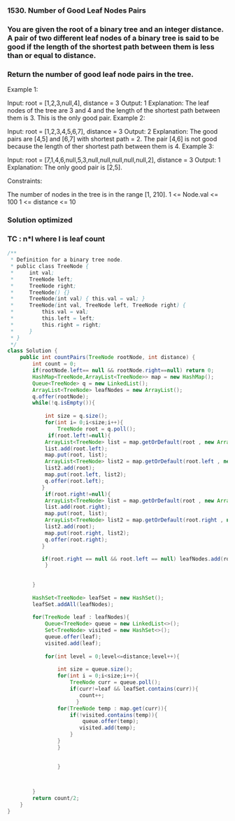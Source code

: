 ### 1530. Number of Good Leaf Nodes Pairs

### You are given the root of a binary tree and an integer distance. A pair of two different leaf nodes of a binary tree is said to be good if the length of the shortest path between them is less than or equal to distance.

### Return the number of good leaf node pairs in the tree.

 

Example 1:


Input: root = [1,2,3,null,4], distance = 3
Output: 1
Explanation: The leaf nodes of the tree are 3 and 4 and the length of the shortest path between them is 3. This is the only good pair.
Example 2:


Input: root = [1,2,3,4,5,6,7], distance = 3
Output: 2
Explanation: The good pairs are [4,5] and [6,7] with shortest path = 2. The pair [4,6] is not good because the length of ther shortest path between them is 4.
Example 3:

Input: root = [7,1,4,6,null,5,3,null,null,null,null,null,2], distance = 3
Output: 1
Explanation: The only good pair is [2,5].
 

Constraints:

The number of nodes in the tree is in the range [1, 210].
1 <= Node.val <= 100
1 <= distance <= 10

### Solution optimized
### TC : n*l where l is leaf count

```java
/**
 * Definition for a binary tree node.
 * public class TreeNode {
 *     int val;
 *     TreeNode left;
 *     TreeNode right;
 *     TreeNode() {}
 *     TreeNode(int val) { this.val = val; }
 *     TreeNode(int val, TreeNode left, TreeNode right) {
 *         this.val = val;
 *         this.left = left;
 *         this.right = right;
 *     }
 * }
 */
class Solution {
    public int countPairs(TreeNode rootNode, int distance) {
        int count = 0;
        if(rootNode.left== null && rootNode.right==null) return 0;
        HashMap<TreeNode,ArrayList<TreeNode>> map = new HashMap();
        Queue<TreeNode> q = new LinkedList();
        ArrayList<TreeNode> leafNodes = new ArrayList();
        q.offer(rootNode);
        while(!q.isEmpty()){
            
            int size = q.size();
            for(int i= 0;i<size;i++){
                TreeNode root = q.poll();
             if(root.left!=null){
            ArrayList<TreeNode> list = map.getOrDefault(root , new ArrayList<TreeNode>());
            list.add(root.left);
            map.put(root, list);
            ArrayList<TreeNode> list2 = map.getOrDefault(root.left , new ArrayList<TreeNode>());
            list2.add(root);
            map.put(root.left, list2);
            q.offer(root.left);
           }
            if(root.right!=null){
            ArrayList<TreeNode> list = map.getOrDefault(root , new ArrayList<TreeNode>());
            list.add(root.right);
            map.put(root, list);
            ArrayList<TreeNode> list2 = map.getOrDefault(root.right , new ArrayList<TreeNode>());
            list2.add(root);
            map.put(root.right, list2);
            q.offer(root.right);
           }

           if(root.right == null && root.left == null) leafNodes.add(root);
            }
        
          
        }
      
        HashSet<TreeNode> leafSet = new HashSet();
        leafSet.addAll(leafNodes);
        
        for(TreeNode leaf : leafNodes){   
            Queue<TreeNode> queue = new LinkedList<>();
            Set<TreeNode> visited = new HashSet<>();
            queue.offer(leaf);
            visited.add(leaf);
            
            for(int level = 0;level<=distance;level++){
                
                int size = queue.size();
                for(int i = 0;i<size;i++){
                    TreeNode curr = queue.poll();
                    if(curr!=leaf && leafSet.contains(curr)){
                       count++;
                      }
                for(TreeNode temp : map.get(curr)){
                    if(!visited.contains(temp)){
                        queue.offer(temp);
                       visited.add(temp);
                    }
                }
                }
                

                }

            

        }
        return count/2;
    }
}
```